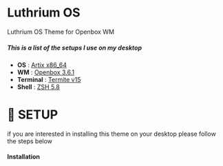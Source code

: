 # Luthrium OS
Luthrium OS Theme for Openbox WM

##### This is a list of the setups I use on my desktop
- **OS** 			: [Artix x86_64](https://artixlinux.org/)
- **WM** 			: [Openbox 3.6.1](http://openbox.org/wiki/Main_Page)
- **Terminal** 			: [Termite v15](https://wiki.archlinux.org/index.php/termite)
- **Shell** 			: [ZSH 5.8](https://wiki.archlinux.org/index.php/zsh)


# :rice_scene: SETUP 

if you are interested in installing this theme on your desktop please follow the steps below

#### Installation
